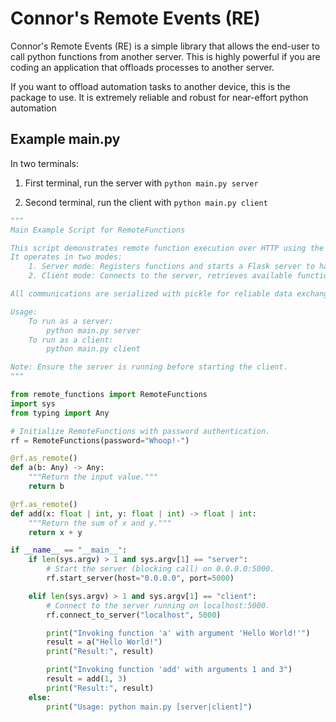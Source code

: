 # Connor's Remote Events (RE)

Connor's Remote Events (RE) is a simple library that allows the end-user to call python functions from another server. This is highly powerful if you are coding an application that offloads processes to another server.

If you want to offload automation tasks to another device, this is the package to use. It is extremely reliable
and robust for near-effort python automation

## Example main.py

In two terminals:
1. First terminal, run the server with `python main.py server`

2. Second terminal, run the client with `python main.py client`

```py
"""
Main Example Script for RemoteFunctions

This script demonstrates remote function execution over HTTP using the RemoteFunctions class.
It operates in two modes:
    1. Server mode: Registers functions and starts a Flask server to handle remote calls.
    2. Client mode: Connects to the server, retrieves available functions, and invokes them remotely.

All communications are serialized with pickle for reliable data exchange.

Usage:
    To run as a server:
        python main.py server
    To run as a client:
        python main.py client

Note: Ensure the server is running before starting the client.
"""

from remote_functions import RemoteFunctions
import sys
from typing import Any

# Initialize RemoteFunctions with password authentication.
rf = RemoteFunctions(password="Whoop!-")

@rf.as_remote()
def a(b: Any) -> Any:
    """Return the input value."""
    return b

@rf.as_remote()
def add(x: float | int, y: float | int) -> float | int:
    """Return the sum of x and y."""
    return x + y

if __name__ == "__main__":
    if len(sys.argv) > 1 and sys.argv[1] == "server":
        # Start the server (blocking call) on 0.0.0.0:5000.
        rf.start_server(host="0.0.0.0", port=5000)

    elif len(sys.argv) > 1 and sys.argv[1] == "client":
        # Connect to the server running on localhost:5000.
        rf.connect_to_server("localhost", 5000)

        print("Invoking function 'a' with argument 'Hello World!'")
        result = a("Hello World!")
        print("Result:", result)

        print("Invoking function 'add' with arguments 1 and 3")
        result = add(1, 3)
        print("Result:", result)
    else:
        print("Usage: python main.py [server|client]")

```

